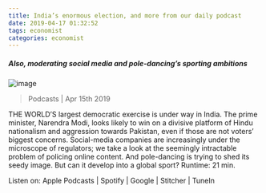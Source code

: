 ```yaml
---
title: India’s enormous election, and more from our daily podcast  
date: 2019-04-17 01:32:52 
tags: economist 
categories: economist 
---
```



##### Also, moderating social media and pole-dancing’s sporting ambitions
![image](https://cdn.static-economist.com/sites/default/files/the_intelligence_53.jpg)
> Podcasts | Apr 15th 2019
THE WORLD’S largest democratic exercise is under way in India. The prime minister, Narendra Modi, looks likely to win on a divisive platform of Hindu nationalism and aggression towards Pakistan, even if those are not voters’ biggest concerns. Social-media companies are increasingly under the microscope of regulators; we take a look at the seemingly intractable problem of policing online content. And pole-dancing is trying to shed its seedy image. But can it develop into a global sport? Runtime: 21 min. 

Listen on: Apple Podcasts | Spotify | Google | Stitcher | TuneIn
